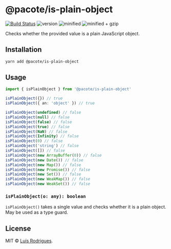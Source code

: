 # @pacote/is-plain-object

[![Build Status](https://travis-ci.org/PacoteJS/pacote.svg?branch=master)](https://travis-ci.org/PacoteJS/pacote)
![version](https://badgen.net/npm/v/@pacote/is-plain-object)
![minified](https://badgen.net/bundlephobia/min/@pacote/is-plain-object)
![minified + gzip](https://badgen.net/bundlephobia/minzip/@pacote/is-plain-object)

Checks whether the provided value is a plain JavaScript object.

## Installation

```bash
yarn add @pacote/is-plain-object
```

## Usage

```typescript
import { isPlainObject } from '@pacote/is-plain-object'

isPlainObject({}) // true
isPlainObject({ an: 'object' }) // true

isPlainObject(undefined) // false
isPlainObject(null) // false
isPlainObject(false) // false
isPlainObject(true) // false
isPlainObject(NaN) // false
isPlainObject(Infinity) // false
isPlainObject(0) // false
isPlainObject('string') // false
isPlainObject([]) // false
isPlainObject(new ArrayBuffer(0)) // false
isPlainObject(new Date()) // false
isPlainObject(new Map()) // false
isPlainObject(new Promise()) // false
isPlainObject(new Set()) // false
isPlainObject(new WeakMap()) // false
isPlainObject(new WeakSet()) // false
```

### `isPlainObject(o: any): boolean`

`isPlainObject()` takes a single value and checks whether it is a plain object. May be used as a type guard.

## License

MIT © [Luís Rodrigues](https://goblindegook.com).
